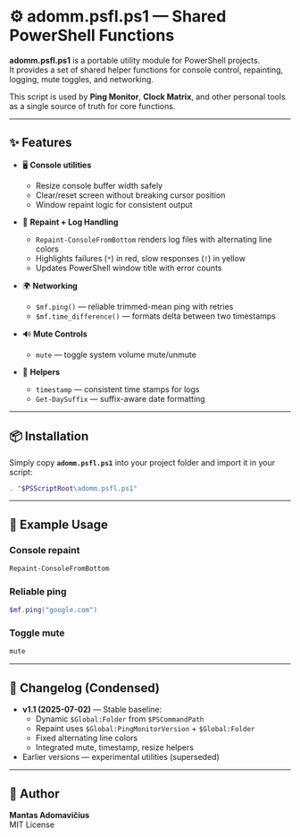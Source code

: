 # ⚙️ adomm.psfl.ps1 — Shared PowerShell Functions

**adomm.psfl.ps1** is a portable utility module for PowerShell projects.  
It provides a set of shared helper functions for console control, repainting, logging, mute toggles, and networking.  

This script is used by **Ping Monitor**, **Clock Matrix**, and other personal tools as a single source of truth for core functions.

---

## ✨ Features

- 🖥 **Console utilities**
  - Resize console buffer width safely
  - Clear/reset screen without breaking cursor position
  - Window repaint logic for consistent output

- 📑 **Repaint + Log Handling**
  - `Repaint-ConsoleFromBottom` renders log files with alternating line colors
  - Highlights failures (`*`) in red, slow responses (`!`) in yellow
  - Updates PowerShell window title with error counts

- 🌍 **Networking**
  - `$mf.ping()` — reliable trimmed-mean ping with retries
  - `$mf.time_difference()` — formats delta between two timestamps

- 🔊 **Mute Controls**
  - `mute` — toggle system volume mute/unmute

- 🔗 **Helpers**
  - `timestamp` — consistent time stamps for logs
  - `Get-DaySuffix` — suffix-aware date formatting

---

## 📦 Installation

Simply copy **`adomm.psfl.ps1`** into your project folder and import it in your script:

```powershell
. "$PSScriptRoot\adomm.psfl.ps1"
```

---

## 🚀 Example Usage

### Console repaint
```powershell
Repaint-ConsoleFromBottom
```

### Reliable ping
```powershell
$mf.ping("google.com")
```

### Toggle mute
```powershell
mute
```

---

## 📜 Changelog (Condensed)

- **v1.1 (2025-07-02)** — Stable baseline:
  - Dynamic `$Global:Folder` from `$PSCommandPath`
  - Repaint uses `$Global:PingMonitorVersion` + `$Global:Folder`
  - Fixed alternating line colors
  - Integrated mute, timestamp, resize helpers
- Earlier versions — experimental utilities (superseded)

---

## 👤 Author

**Mantas Adomavičius**  
MIT License
